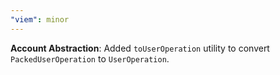 ```yaml
---
"viem": minor
---
```


**Account Abstraction**: Added `toUserOperation` utility to convert `PackedUserOperation` to `UserOperation`.
